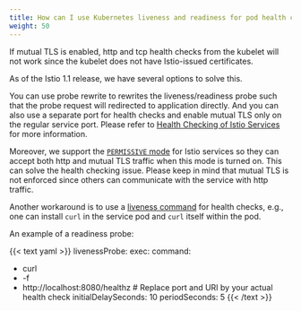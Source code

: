 ```yaml
---
title: How can I use Kubernetes liveness and readiness for pod health checks when mutual TLS is enabled?
weight: 50
---
```


If mutual TLS is enabled, http and tcp health checks from the kubelet will not work since the kubelet does not have Istio-issued certificates.

As of the Istio 1.1 release, we have several options to solve this. 

You can use probe rewrite to rewrites the liveness/readiness probe such that the probe request will redirected to application directly. And you can also use a separate port for health checks and enable mutual TLS only on the regular service port. Please refer to [Health Checking of Istio Services](/help/ops/setup/app-health-check/#mutual-tls-is-enabled) for more information.

Moreover, we support the [`PERMISSIVE` mode](/docs/tasks/security/mtls-migration) for Istio services so they can accept both http and mutual TLS traffic when this mode is turned on. This can solve the health checking issue. Please keep in mind that mutual TLS is not enforced since others can communicate with the service with http traffic.

Another workaround is to use a [liveness command](https://kubernetes.io/docs/tasks/configure-pod-container/configure-liveness-readiness-probes/#define-a-liveness-command)
for health checks, e.g., one can install `curl` in the service pod and
`curl` itself within the pod.

An example of a readiness probe:

{{< text yaml >}}
livenessProbe:
exec:
  command:
  - curl
  - -f
  - http://localhost:8080/healthz # Replace port and URI by your actual health check
initialDelaySeconds: 10
periodSeconds: 5
{{< /text >}}
